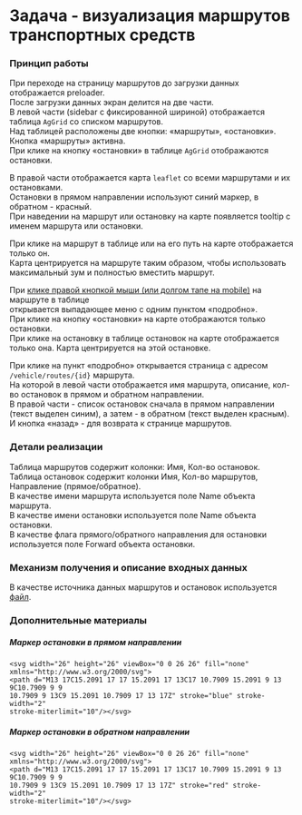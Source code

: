 # Задача - визуализация маршрутов транспортных средств

### Принцип работы

При переходе на страницу маршрутов до загрузки данных отображается preloader.  
После загрузки данных экран делится на две части.  
В левой части (sidebar с фиксированной шириной) отображается таблица `AgGrid` со списком маршрутов.  
Над таблицей расположены две кнопки: &laquo;маршруты&raquo;, &laquo;остановки&raquo;. Кнопка &laquo;маршруты&raquo; активна.  
При клике на кнопку &laquo;остановки&raquo; в таблице `AgGrid` отображаются остановки.

В правой части отображается карта `leaflet` со всеми маршрутами и их остановками.  
Остановки в прямом направлении используют синий маркер, в обратном - красный.  
При наведении на маршрут или остановку на карте появляется tooltip с именем маршрута или остановки.

При клике на маршрут в таблице или на его путь на карте отображается только он.  
Карта центрируется на маршруте таким образом, чтобы использовать максимальный зум и полностью вместить маршрут.

При [клике правой кнопкой мыши (или долгом тапе на mobile)](https://www.ag-grid.com/javascript-data-grid/context-menu/) на маршруте в таблице  
открывается выпадающее меню с одним пунктом &laquo;подробно&raquo;.  
При клике на кнопку &laquo;остановки&raquo; на карте отображаются только остановки.  
При клике на остановку в таблице остановок на карте отображается только она.
Карта центрируется на этой остановке.

При клике на пункт &laquo;подробно&raquo; открывается страница с адресом `/vehicle/routes/{id}` маршрута.  
На которой в левой части отображается имя маршрута, описание, кол-во остановок в прямом и
обратном направлении.  
В правой части - список остановок сначала в прямом направлении (текст выделен
синим), а затем - в обратном (текст выделен красным).  
И кнопка &laquo;назад&raquo; - для возврата к странице маршрутов.

### Детали реализации

Таблица маршрутов содержит колонки: Имя, Кол-во остановок.  
Таблица остановок содержит колонки Имя, Кол-во маршрутов, Направление (прямое/обратное).  
В качестве имени маршрута используется поле Name объекта маршрута.  
В качестве имени остановки используется поле Name объекта остановки.  
В качестве флага прямого/обратного направления для остановки используется поле
Forward объекта остановки.

### Механизм получения и описание входных данных

В качестве источника данных маршрутов и остановок используется [файл](/public/vehicle/routes-data.json).

### Дополнительные материалы

##### Маркер остановки в прямом направлении

```
<svg width="26" height="26" viewBox="0 0 26 26" fill="none"
xmlns="http://www.w3.org/2000/svg">
<path d="M13 17C15.2091 17 17 15.2091 17 13C17 10.7909 15.2091 9 13 9C10.7909 9 9
10.7909 9 13C9 15.2091 10.7909 17 13 17Z" stroke="blue" stroke-width="2"
stroke-miterlimit="10"/></svg>
```

##### Маркер остановки в обратном направлении

```
<svg width="26" height="26" viewBox="0 0 26 26" fill="none"
xmlns="http://www.w3.org/2000/svg">
<path d="M13 17C15.2091 17 17 15.2091 17 13C17 10.7909 15.2091 9 13 9C10.7909 9 9
10.7909 9 13C9 15.2091 10.7909 17 13 17Z" stroke="red" stroke-width="2"
stroke-miterlimit="10"/></svg>
```
